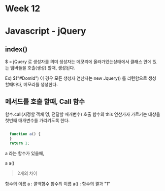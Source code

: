 # Week 12


# Javascript - jQuery

## index()

$ = jQuery 로 생성자를 의미
생성자는 메모리에 올라가있는상태에서 클래스 안에 있는 맴버들을 호출(생성) 할때, 생성된다.

Ex) $("#DomId") 이 경우 모든 생성자 연산자는 new Jquery() 를 리턴함으로 생성 할때마다, 메모리를 생성한다.

## 메서드를 호출 할때, Call 함수

함수.call(지정할 객체 명, 전달할 매개변수)
호출 함수의 this 연산가자 가르키는 대상을 첫번째 매개변수를 가리키도록 한다.


```Javascript

  function a() {
  }
  return 1;
```
a 라는 함수가 있을때,

a
a()

> 2개의 차이

함수의 이름 a : 콜백함수
함수의 이름 a() : 함수의 결과 "1"
